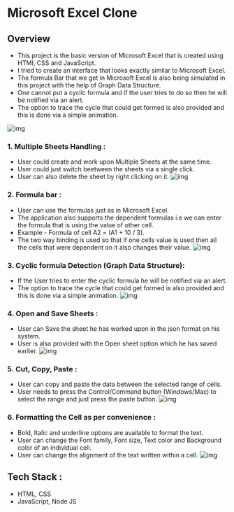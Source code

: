 
# Microsoft Excel Clone
## Overview

- This project is the basic version of Microsoft Excel that is created using HTMI, CSS and JavaScript.
- I tried to create an interface that looks exactly similar to Microsoft Excel.
- The formula Bar that we get in Microsoft Excel is also being simulated in this project with the help of Graph Data Structure.
- One cannot put a cyclic formula and if the user tries to do so then he will be notified via an alert.
- The option to trace the cycle that could get formed is also provided and this is done via a simple animation.




![img](https://i.ibb.co/5Lw9DxC/Screenshot-2022-01-07-at-2-36-51-PM.png)
### 1. Multiple Sheets Handling :
- User could create and work upon Multiple Sheets at the same time.
- User could just switch beetween the sheets via a single click.
- User can also delete the sheet by right clicking on it.
![img](https://i.ibb.co/NZ3qjWz/ezgif-6-a145558a50.gif)

### 2. Formula bar :
- User can use the formulas just as in Microsoft Excel.
- The application also supports the dependent formulas i.e we can enter the formula that is using the value of other cell.
- Example - Formula of cell A2 = (A1 + 10 / 3).
- The two way binding is used so that if one cells value is used then all the cells that were dependent on it also changes their value.
![img](https://i.ibb.co/XS1cGmg/ezgif-2-67848cf63d.gif)

### 3. Cyclic formula Detection (Graph Data Structure):
- If the User tries to enter the cyclic formula he will be notified via an alert.
- The option to trace the cycle that could get formed is also provided and this is done via a simple animation.
![img](https://i.ibb.co/w7qh0jP/ezgif-7-708768fce9.gif)

### 4. Open and Save Sheets :
- User can Save the sheet he has worked upon in the json format on his system.
- User is also provided with the Open sheet option which he has saved earlier.
![img](https://i.ibb.co/60LDFd2/ezgif-5-97cc8ce885-2.gif)

### 5. Cut, Copy, Paste :
- User can copy and paste the data between the selected range of cells.
- User needs to press the Control/Command button (Windows/Mac) to select the range and just press the paste button.
![img](https://i.ibb.co/4K7WRS6/ezgif-7-499a2cd240.gif)

### 6. Formatting the Cell as per convenience :
- Bold, Italic and underline options are available to format the text.
- User can change the Font family, Font size, Text color and Background color of an individual cell.
- User can change the alignment of the text written within a cell.
![img](https://i.ibb.co/DK1PtYp/ezgif-7-77bc43d48c.gif)

## Tech Stack :

- HTML, CSS
- JavaScript, Node JS
